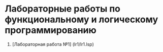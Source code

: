 # Лабораторные работы по функциональному и логическому программированию
1. [Лабораторная работа №1] (lr1/lr1.lsp)
